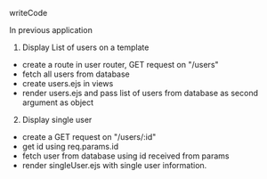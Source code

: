 writeCode

In previous application

1. Display List of users on a template

- create a route in user router, GET request on "/users"
- fetch all users from database
- create users.ejs in views
- render users.ejs and pass list of users from database as second argument as object

2. Display single user





- create a GET request on "/users/:id"
- get id using req.params.id
- fetch user from database using id received from params
- render singleUser.ejs with single user information.
